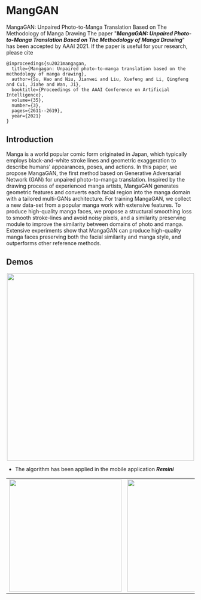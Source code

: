 # MangGAN
MangaGAN: Unpaired Photo-to-Manga Translation Based on The Methodology of Manga Drawing
The paper "***MangaGAN: Unpaired Photo-to-Manga Translation Based on The Methodology of Manga Drawing***" has been accepted by AAAI 2021. If the paper is useful for your research, please cite
```
@inproceedings{su2021mangagan,
  title={Mangagan: Unpaired photo-to-manga translation based on the methodology of manga drawing},
  author={Su, Hao and Niu, Jianwei and Liu, Xuefeng and Li, Qingfeng and Cui, Jiahe and Wan, Ji},
  booktitle={Proceedings of the AAAI Conference on Artificial Intelligence},
  volume={35},
  number={3},
  pages={2611--2619},
  year={2021}
}
```
## Introduction

Manga is a world popular comic form originated in Japan, which typically employs black-and-white stroke lines and geometric exaggeration to describe humans' appearances, poses, and actions. In this paper, we propose MangaGAN, the first method based on Generative Adversarial Network (GAN) for unpaired photo-to-manga translation. Inspired by the drawing process of experienced manga artists, MangaGAN generates geometric features and converts each facial region into the manga domain with a tailored multi-GANs architecture. For training MangaGAN, we collect a new data-set from a popular manga work with extensive features. To produce high-quality manga faces, we propose a structural smoothing loss to smooth stroke-lines and avoid noisy pixels, and a similarity preserving module to improve the similarity between domains of photo and manga. Extensive experiments show that MangaGAN can produce high-quality manga faces preserving both the facial similarity and manga style, and outperforms other reference methods.

## Demos
<div align=center><img src="https://github.com/SwordHolderSH/MangGAN/blob/main/outputs/image1.gif" width="500" /></div>

* The algorithm has been applied in the mobile application ***Remini***
<table>
<tr align="center">
 <td align="center" width="400"><div align=center><img src="https://github.com/SwordHolderSH/MangGAN/blob/main/outputs/app.png" width="300" /></div></td>
 <td align="center" width="400" ><div align=center><img src="https://github.com/SwordHolderSH/MangGAN/blob/main/outputs/image3.gif" width="300" /></div></td>
</tr>
</table>


